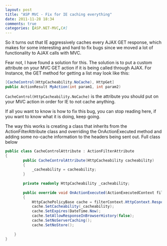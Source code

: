 ```yaml
---
layout: post
title: "ASP MVC - Fix for IE caching everything"
date: 2011-11-28 18:34
comments: true
categories: [ASP.NET-MVC,C#]
---
```

So it turns out that IE aggressively caches every AJAX GET response, which makes for some interesting and hard to fix bugs since we moved a lot of functionality to AJAX calls with MVC.

Fear not, I have found a solution for this. The solution is to put a custom attribute on your MVC GET action if it is being called through AJAX.
For Instance, the GET method for getting a list may look like this:
``` c#
[CacheControl(HttpCacheability.NoCache), HttpGet]
public ActionResult MyAction(int param1, int param2)
```

`CacheControl(HttpCacheability.NoCache)` is the attribute you should put on your MVC action in order for IE to not cache anything.

If all you want to know is how to fix this bug, you can stop reading here, if you want to know what it is doing, keep going.

The way this works is creating a class that inherits from the ActionFilterAttribute class and overriding the OnActionExecuted method and adding some no-cache information to the headers being sent out.
Full class below

``` c#
public class CacheControlAttribute : ActionFilterAttribute
{
        public CacheControlAttribute(HttpCacheability cacheability)
        {
            _cacheability = cacheability;
        }
 
        private readonly HttpCacheability _cacheability;
 
        public override void OnActionExecuted(ActionExecutedContext filterContext)
        {
            HttpCachePolicyBase cache = filterContext.HttpContext.Response.Cache;
            cache.SetCacheability(_cacheability);
            cache.SetExpires(DateTime.Now);
            cache.SetAllowResponseInBrowserHistory(false);
            cache.SetNoServerCaching();
            cache.SetNoStore();
           
	}
}
```
